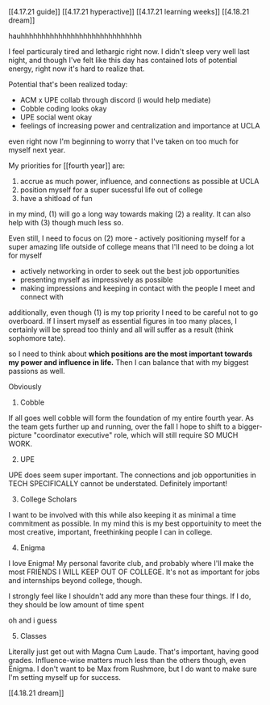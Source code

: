 [[4.17.21 guide]]
[[4.17.21 hyperactive]]
[[4.17.21 learning weeks]]
[[4.18.21 dream]]


hauhhhhhhhhhhhhhhhhhhhhhhhhhhhhh

I feel particuraly tired and lethargic right now. I didn't sleep very well last night, and though I've felt like this day has contained lots of potential energy, right now it's hard to realize that.

Potential that's been realized today:
- ACM x UPE collab through discord (i would help mediate)
- Cobble coding looks okay
- UPE social went okay
- feelings of increasing power and centralization and importance at UCLA



even right now I'm beginning to worry that I've taken on too much for myself next year.

My priorities for [[fourth year]] are:
1. accrue as much power, influence, and connections as possible at UCLA
2. position myself for a super sucessful life out of college
3. have a shitload of fun

in my mind, (1) will go a long way towards making (2) a reality. It can also help with (3) though much less so.

Even still, I need to focus on (2) more - actively positioning myself for a super amazing life outside of college means that I'll need to be doing a lot for myself
- actively networking in order to seek out the best job opportunities
- presenting myself as impressively as possible
- making impressions and keeping in contact with the people I meet and connect with

additionally, even though (1) is my top priority I need to be careful not to go overboard. If I insert myself as essential figures in too many places, I certainly will be spread too thinly and all will suffer as a result (think sophomore tate).

so I need to think about **which positions are the most important towards my power and influence in life.** Then I can balance that with my biggest passions as well.

Obviously
1. Cobble

If all goes well cobble will form the foundation of my entire fourth year. As the team gets further up and running, over the fall I hope to shift to a bigger-picture "coordinator executive" role, which will still require SO MUCH WORK.

2. UPE

UPE does seem super important. The connections and job opportunities in TECH SPECIFICALLY cannot be understated. Definitely important!

3. College Scholars

I want to be involved with this while also keeping it as minimal a time commitment as possible. In my mind this is my best opportuinity to meet the most creative, important, freethinking people I can in college.


4. Enigma

I love Enigma! My personal favorite club, and probably where I'll make the most FRIENDS I WILL KEEP OUT OF COLLEGE. It's not as important for jobs and internships beyond college, though.

I strongly feel like I shouldn't add any more than these four things. If I do, they should be low amount of time spent

oh and i guess

5. Classes

Literally just get out with Magna Cum Laude. That's important, having good grades. Influence-wise matters much less than the others though, even Enigma. I don't want to be Max from Rushmore, but I do want to make sure I'm setting myself up for success.

[[4.18.21 dream]]
